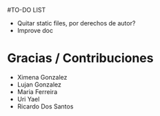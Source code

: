 #TO-DO LIST
* Quitar static files, por derechos de autor?
* Improve doc
# Gracias / Contribuciones
* Ximena Gonzalez
* Lujan Gonzalez
* Maria Ferreira
* Uri Yael
* Ricardo Dos Santos
